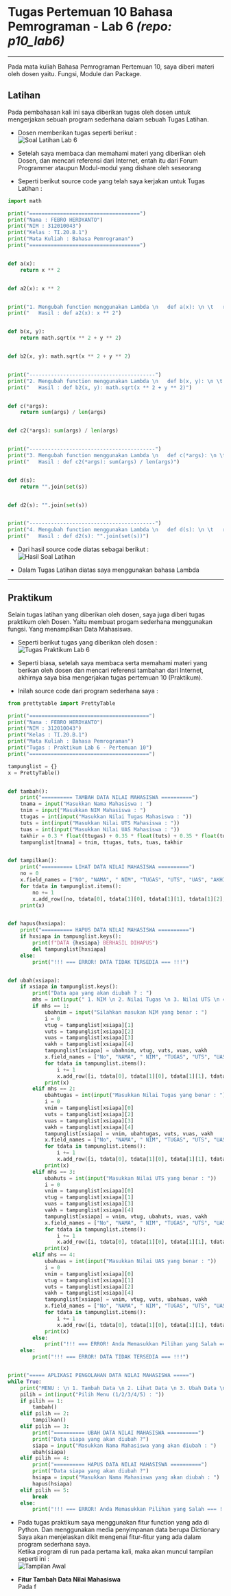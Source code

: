 # Tugas Pertemuan 10 Bahasa Pemrograman - Lab 6 *(repo: p10_lab6)*

<hr>


Pada mata kuliah Bahasa Pemrograman Pertemuan 10, saya diberi materi oleh dosen yaitu. Fungsi, Module dan Package.<br>

## Latihan

Pada pembahasan kali ini saya diberikan tugas oleh dosen untuk mengerjakan sebuah program sederhana dalam sebuah Tugas Latihan.

* Dosen memberikan tugas seperti berikut :<br>
![Soal Latihan Lab 6](pict/soal-latihan.PNG) <br>

* Setelah saya membaca dan memahami materi yang diberikan oleh Dosen, dan mencari referensi dari Internet, entah itu dari Forum Programmer ataupun Modul-modul yang dishare oleh seseorang<br>

* Seperti berikut source code yang telah saya kerjakan untuk Tugas Latihan :<br>
``` python
import math

print("====================================")
print("Nama : FEBRO HERDYANTO")
print("NIM : 312010043")
print("Kelas : TI.20.B.1")
print("Mata Kuliah : Bahasa Pemrograman")
print("====================================")


def a(x):
    return x ** 2


def a2(x): x ** 2


print("1. Mengubah function menggunakan Lambda \n   def a(x): \n \t   return x ** 2")
print("   Hasil : def a2(x): x ** 2")


def b(x, y):
    return math.sqrt(x ** 2 + y ** 2)


def b2(x, y): math.sqrt(x ** 2 + y ** 2)


print("-----------------------------------------")
print("2. Mengubah function menggunakan Lambda \n   def b(x, y): \n \t   return math.sqrt(x ** 2 + y ** 2)")
print("   Hasil : def b2(x, y): math.sqrt(x ** 2 + y ** 2)")


def c(*args):
    return sum(args) / len(args)


def c2(*args): sum(args) / len(args)


print("-----------------------------------------")
print("3. Mengubah function menggunakan Lambda \n   def c(*args): \n \t   return sum(args) / len(args)")
print("   Hasil : def c2(*args): sum(args) / len(args)")


def d(s):
    return "".join(set(s))


def d2(s): "".join(set(s))


print("-----------------------------------------")
print("4. Mengubah function menggunakan Lambda \n   def d(s): \n \t   return "".join(set(s))")
print("   Hasil : def d2(s): "".join(set(s))")
```

* Dari hasil source code diatas sebagai berikut :<br>
![Hasil Soal Latihan](pict/hasil-latihan.PNG)

* Dalam Tugas Latihan diatas saya menggunakan bahasa Lambda

<hr>

## Praktikum

Selain tugas latihan yang diberikan oleh dosen, saya juga diberi tugas praktikum oleh Dosen. Yaitu membuat progam sederhana menggunakan fungsi. Yang menampilkan Data Mahasiswa. <br>

* Seperti berikut tugas yang diberikan oleh dosen :<br>
![Tugas Praktikum Lab 6](pict/soal-praktikum.PNG)<br>

* Seperti biasa, setelah saya membaca serta memahami materi yang berikan oleh dosen dan mencari referensi tambahan dari Internet, akhirnya saya bisa mengerjakan tugas pertemuan 10 (Praktikum).<br>

* Inilah source code dari program sederhana saya :<br>
``` python
from prettytable import PrettyTable

print("=======================================")
print("Nama : FEBRO HERDYANTO")
print("NIM : 312010043")
print("Kelas : TI.20.B.1")
print("Mata Kuliah : Bahasa Pemrograman")
print("Tugas : Praktikum Lab 6 - Pertemuan 10")
print("=======================================")

tampunglist = {}
x = PrettyTable()


def tambah():
    print("========== TAMBAH DATA NILAI MAHASISWA ==========")
    tnama = input("Masukkan Nama Mahasiswa : ")
    tnim = input("Masukkan NIM Mahasiswa : ")
    ttugas = int(input("Masukkan Nilai Tugas Mahasiswa : "))
    tuts = int(input("Masukkan Nilai UTS Mahasiswa : "))
    tuas = int(input("Masukkan Nilai UAS Mahasiswa : "))
    takhir = 0.3 * float(ttugas) + 0.35 * float(tuts) + 0.35 * float(tuas)
    tampunglist[tnama] = tnim, ttugas, tuts, tuas, takhir


def tampilkan():
    print("========== LIHAT DATA NILAI MAHASISWA ==========")
    no = 0
    x.field_names = ["NO", "NAMA", " NIM", "TUGAS", "UTS", "UAS", "AKHIR"]
    for tdata in tampunglist.items():
        no += 1
        x.add_row([no, tdata[0], tdata[1][0], tdata[1][1], tdata[1][2], tdata[1][3], tdata[1][4]])
    print(x)


def hapus(hxsiapa):
    print("========== HAPUS DATA NILAI MAHASISWA ==========")
    if hxsiapa in tampunglist.keys():
        print(f"DATA {hxsiapa} BERHASIL DIHAPUS")
        del tampunglist[hxsiapa]
    else:
        print("!!! === ERROR! DATA TIDAK TERSEDIA === !!!")


def ubah(xsiapa):
    if xsiapa in tampunglist.keys():
        print("Data apa yang akan diubah ? : ")
        mhs = int(input(" 1. NIM \n 2. Nilai Tugas \n 3. Nilai UTS \n 4. Nilai UAS\n Pilih dengan angka (1/2/3/4) : "))
        if mhs == 1:
            ubahnim = input("Silahkan masukan NIM yang benar : ")
            i = 0
            vtug = tampunglist[xsiapa][1]
            vuts = tampunglist[xsiapa][2]
            vuas = tampunglist[xsiapa][3]
            vakh = tampunglist[xsiapa][4]
            tampunglist[xsiapa] = ubahnim, vtug, vuts, vuas, vakh
            x.field_names = ["No", "NAMA", " NIM", "TUGAS", "UTS", "UAS", "AKHIR"]
            for tdata in tampunglist.items():
                i += 1
                x.add_row([i, tdata[0], tdata[1][0], tdata[1][1], tdata[1][2], tdata[1][3], tdata[1][4]])
            print(x)
        elif mhs == 2:
            ubahtugas = int(input("Masukkan Nilai Tugas yang benar : "))
            i = 0
            vnim = tampunglist[xsiapa][0]
            vuts = tampunglist[xsiapa][2]
            vuas = tampunglist[xsiapa][3]
            vakh = tampunglist[xsiapa][4]
            tampunglist[xsiapa] = vnim, ubahtugas, vuts, vuas, vakh
            x.field_names = ["No", "NAMA", " NIM", "TUGAS", "UTS", "UAS", "AKHIR"]
            for tdata in tampunglist.items():
                i += 1
                x.add_row([i, tdata[0], tdata[1][0], tdata[1][1], tdata[1][2], tdata[1][3], tdata[1][4]])
            print(x)
        elif mhs == 3:
            ubahuts = int(input("Masukkan Nilai UTS yang benar : "))
            i = 0
            vnim = tampunglist[xsiapa][0]
            vtug = tampunglist[xsiapa][1]
            vuas = tampunglist[xsiapa][3]
            vakh = tampunglist[xsiapa][4]
            tampunglist[xsiapa] = vnim, vtug, ubahuts, vuas, vakh
            x.field_names = ["No", "NAMA", " NIM", "TUGAS", "UTS", "UAS", "AKHIR"]
            for tdata in tampunglist.items():
                i += 1
                x.add_row([i, tdata[0], tdata[1][0], tdata[1][1], tdata[1][2], tdata[1][3], tdata[1][4]])
            print(x)
        elif mhs == 4:
            ubahuas = int(input("Masukkan Nilai UAS yang benar : "))
            i = 0
            vnim = tampunglist[xsiapa][0]
            vtug = tampunglist[xsiapa][1]
            vuts = tampunglist[xsiapa][2]
            vakh = tampunglist[xsiapa][4]
            tampunglist[xsiapa] = vnim, vtug, vuts, ubahuas, vakh
            x.field_names = ["No", "NAMA", " NIM", "TUGAS", "UTS", "UAS", "AKHIR"]
            for tdata in tampunglist.items():
                i += 1
                x.add_row([i, tdata[0], tdata[1][0], tdata[1][1], tdata[1][2], tdata[1][3], tdata[1][4]])
            print(x)
        else:
            print("!!! === ERROR! Anda Memasukkan Pilihan yang Salah === !!!")
    else:
        print("!!! === ERROR! DATA TIDAK TERSEDIA === !!!")


print("===== APLIKASI PENGOLAHAN DATA NILAI MAHASISWA =====")
while True:
    print("MENU : \n 1. Tambah Data \n 2. Lihat Data \n 3. Ubah Data \n 4. Hapus Data \n 5. Keluar Aplikasi")
    pilih = int(input("Pilih Menu (1/2/3/4/5) : "))
    if pilih == 1:
        tambah()
    elif pilih == 2:
        tampilkan()
    elif pilih == 3:
        print("========== UBAH DATA NILAI MAHASISWA ==========")
        print("Data siapa yang akan diubah ?")
        siapa = input("Masukkan Nama Mahasiswa yang akan diubah : ")
        ubah(siapa)
    elif pilih == 4:
        print("========== HAPUS DATA NILAI MAHASISWA ==========")
        print("Data siapa yang akan diubah ?")
        hsiapa = input("Masukkan Nama Mahasiswa yang akan diubah : ")
        hapus(hsiapa)
    elif pilih == 5:
        break
    else:
        print("!!! === ERROR! Anda Memasukkan Pilihan yang Salah === !!!")
``` 

* Pada tugas praktikum saya menggunakan fitur function yang ada di Python. Dan menggunakan media penyimpanan data berupa Dictionary<br>
Saya akan menjelaskan dikit mengenai fitur-fitur yang ada dalam program sederhana saya.<br>
Ketika program di run pada pertama kali, maka akan muncul tampilan seperti ini :<br>
![Tampilan Awal](pict/pr-1-tampilan-awal.PNG)<br>

* **Fitur Tambah Data Nilai Mahasiswa**<br>
Pada f